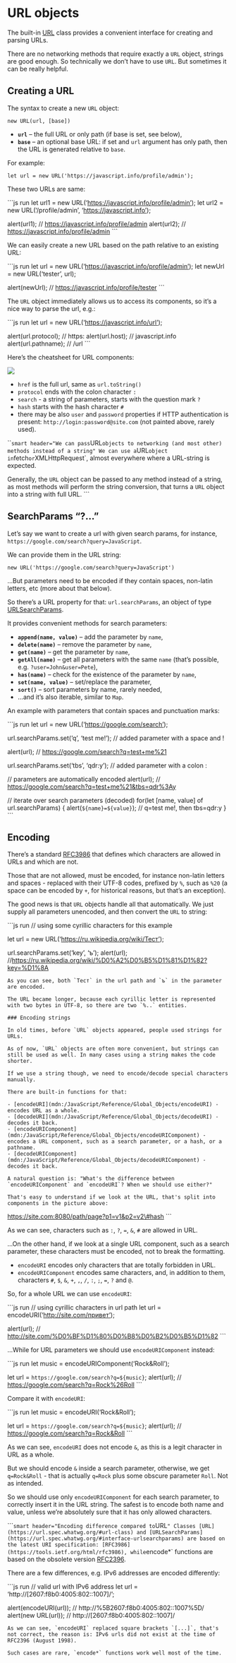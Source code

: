 # URL objects

The built-in [URL](https://url.spec.whatwg.org/#api) class provides a convenient interface for creating and parsing URLs.

There are no networking methods that require exactly a `URL` object, strings are good enough. So technically we don’t have to use `URL`. But sometimes it can be really helpful.

## Creating a URL

The syntax to create a new `URL` object:

    new URL(url, [base])

- **`url`** – the full URL or only path (if base is set, see below),
- **`base`** – an optional base URL: if set and `url` argument has only path, then the URL is generated relative to `base`.

For example:

    let url = new URL('https://javascript.info/profile/admin');

These two URLs are same:

\`\`\`js run let url1 = new URL(‘https://javascript.info/profile/admin’); let url2 = new URL(‘/profile/admin’, ‘https://javascript.info’);

alert(url1); // https://javascript.info/profile/admin alert(url2); // https://javascript.info/profile/admin \`\`\`

We can easily create a new URL based on the path relative to an existing URL:

\`\`\`js run let url = new URL(‘https://javascript.info/profile/admin’); let newUrl = new URL(‘tester’, url);

alert(newUrl); // https://javascript.info/profile/tester \`\`\`

The `URL` object immediately allows us to access its components, so it’s a nice way to parse the url, e.g.:

\`\`\`js run let url = new URL(‘https://javascript.info/url’);

alert(url.protocol); // https: alert(url.host); // javascript.info alert(url.pathname); // /url \`\`\`

Here’s the cheatsheet for URL components:

![](url-object.svg)

- `href` is the full url, same as `url.toString()`
- `protocol` ends with the colon character `:`
- `search` - a string of parameters, starts with the question mark `?`
- `hash` starts with the hash character `#`
- there may be also `user` and `password` properties if HTTP authentication is present: `http://login:password@site.com` (not painted above, rarely used).

\`\``smart header="We can pass`URL`objects to networking (and most other) methods instead of a string" We can use a`URL`object in`fetch`or`XMLHttpRequest\`, almost everywhere where a URL-string is expected.

Generally, the `URL` object can be passed to any method instead of a string, as most methods will perform the string conversion, that turns a `URL` object into a string with full URL. \`\`\`

## SearchParams “?…”

Let’s say we want to create a url with given search params, for instance, `https://google.com/search?query=JavaScript`.

We can provide them in the URL string:

    new URL('https://google.com/search?query=JavaScript')

…But parameters need to be encoded if they contain spaces, non-latin letters, etc (more about that below).

So there’s a URL property for that: `url.searchParams`, an object of type [URLSearchParams](https://url.spec.whatwg.org/#urlsearchparams).

It provides convenient methods for search parameters:

- **`append(name, value)`** – add the parameter by `name`,
- **`delete(name)`** – remove the parameter by `name`,
- **`get(name)`** – get the parameter by `name`,
- **`getAll(name)`** – get all parameters with the same `name` (that’s possible, e.g. `?user=John&user=Pete`),
- **`has(name)`** – check for the existence of the parameter by `name`,
- **`set(name, value)`** – set/replace the parameter,
- **`sort()`** – sort parameters by name, rarely needed,
- …and it’s also iterable, similar to `Map`.

An example with parameters that contain spaces and punctuation marks:

\`\`\`js run let url = new URL(‘https://google.com/search’);

url.searchParams.set(‘q’, ‘test me!’); // added parameter with a space and !

alert(url); // https://google.com/search?q=test+me%21

url.searchParams.set(‘tbs’, ‘qdr:y’); // added parameter with a colon :

// parameters are automatically encoded alert(url); // https://google.com/search?q=test+me%21&tbs=qdr%3Ay

// iterate over search parameters (decoded) for(let \[name, value\] of url.searchParams) { alert(`${name}=${value}`); // q=test me!, then tbs=qdr:y } \`\`\`

## Encoding

There’s a standard [RFC3986](https://tools.ietf.org/html/rfc3986) that defines which characters are allowed in URLs and which are not.

Those that are not allowed, must be encoded, for instance non-latin letters and spaces - replaced with their UTF-8 codes, prefixed by `%`, such as `%20` (a space can be encoded by `+`, for historical reasons, but that’s an exception).

The good news is that `URL` objects handle all that automatically. We just supply all parameters unencoded, and then convert the `URL` to string:

\`\`\`js run // using some cyrillic characters for this example

let url = new URL(‘https://ru.wikipedia.org/wiki/Тест’);

url.searchParams.set(‘key’, ‘ъ’); alert(url); //https://ru.wikipedia.org/wiki/%D0%A2%D0%B5%D1%81%D1%82?key=%D1%8A

    As you can see, both `Тест` in the url path and `ъ` in the parameter are encoded.

    The URL became longer, because each cyrillic letter is represented with two bytes in UTF-8, so there are two `%..` entities.

    ### Encoding strings

    In old times, before `URL` objects appeared, people used strings for URLs.

    As of now, `URL` objects are often more convenient, but strings can still be used as well. In many cases using a string makes the code shorter.

    If we use a string though, we need to encode/decode special characters manually.

    There are built-in functions for that:

    - [encodeURI](mdn:/JavaScript/Reference/Global_Objects/encodeURI) - encodes URL as a whole.
    - [decodeURI](mdn:/JavaScript/Reference/Global_Objects/decodeURI) - decodes it back.
    - [encodeURIComponent](mdn:/JavaScript/Reference/Global_Objects/encodeURIComponent) - encodes a URL component, such as a search parameter, or a hash, or a pathname.
    - [decodeURIComponent](mdn:/JavaScript/Reference/Global_Objects/decodeURIComponent) - decodes it back.

    A natural question is: "What's the difference between `encodeURIComponent` and `encodeURI`? When we should use either?"

    That's easy to understand if we look at the URL, that's split into components in the picture above:

https://site.com:8080/path/page?p1=v1&p2=v2\#hash \`\`\`

As we can see, characters such as `:`, `?`, `=`, `&`, `#` are allowed in URL.

…On the other hand, if we look at a single URL component, such as a search parameter, these characters must be encoded, not to break the formatting.

- `encodeURI` encodes only characters that are totally forbidden in URL.
- `encodeURIComponent` encodes same characters, and, in addition to them, characters `#`, `$`, `&`, `+`, `,`, `/`, `:`, `;`, `=`, `?` and `@`.

So, for a whole URL we can use `encodeURI`:

\`\`\`js run // using cyrillic characters in url path let url = encodeURI(‘http://site.com/привет’);

alert(url); // http://site.com/%D0%BF%D1%80%D0%B8%D0%B2%D0%B5%D1%82 \`\`\`

…While for URL parameters we should use `encodeURIComponent` instead:

\`\`\`js run let music = encodeURIComponent(‘Rock&Roll’);

let url = `https://google.com/search?q=${music}`; alert(url); // https://google.com/search?q=Rock%26Roll \`\`\`

Compare it with `encodeURI`:

\`\`\`js run let music = encodeURI(‘Rock&Roll’);

let url = `https://google.com/search?q=${music}`; alert(url); // https://google.com/search?q=Rock&Roll \`\`\`

As we can see, `encodeURI` does not encode `&`, as this is a legit character in URL as a whole.

But we should encode `&` inside a search parameter, otherwise, we get `q=Rock&Roll` - that is actually `q=Rock` plus some obscure parameter `Roll`. Not as intended.

So we should use only `encodeURIComponent` for each search parameter, to correctly insert it in the URL string. The safest is to encode both name and value, unless we’re absolutely sure that it has only allowed characters.

\`\`\``smart header="Encoding difference compared to`URL`" Classes [URL](https://url.spec.whatwg.org/#url-class) and [URLSearchParams](https://url.spec.whatwg.org/#interface-urlsearchparams) are based on the latest URI specification: [RFC3986](https://tools.ietf.org/html/rfc3986), while`encode\*\` functions are based on the obsolete version [RFC2396](https://www.ietf.org/rfc/rfc2396.txt).

There are a few differences, e.g. IPv6 addresses are encoded differently:

\`\`\`js run // valid url with IPv6 address let url = ‘http://\[2607:f8b0:4005:802::1007\]/’;

alert(encodeURI(url)); // http://%5B2607:f8b0:4005:802::1007%5D/ alert(new URL(url)); // http://\[2607:f8b0:4005:802::1007\]/

    As we can see, `encodeURI` replaced square brackets `[...]`, that's not correct, the reason is: IPv6 urls did not exist at the time of RFC2396 (August 1998).

    Such cases are rare, `encode*` functions work well most of the time.
